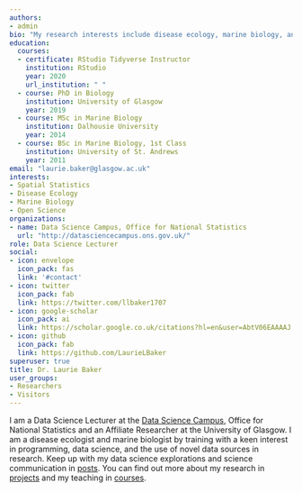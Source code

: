 ```yaml
---
authors:
- admin
bio: "My research interests include disease ecology, marine biology, and teaching. Pronouns: She/her." 
education:
  courses:
  - certificate: RStudio Tidyverse Instructor
    institution: RStudio
    year: 2020
    url_institution: " "
  - course: PhD in Biology
    institution: University of Glasgow
    year: 2019
  - course: MSc in Marine Biology
    institution: Dalhousie University
    year: 2014
  - course: BSc in Marine Biology, 1st Class
    institution: University of St. Andrews
    year: 2011
email: "laurie.baker@glasgow.ac.uk"
interests:
- Spatial Statistics
- Disease Ecology
- Marine Biology
- Open Science
organizations:
- name: Data Science Campus, Office for National Statistics
  url: "http://datasciencecampus.ons.gov.uk/"
role: Data Science Lecturer
social:
- icon: envelope
  icon_pack: fas
  link: '#contact'
- icon: twitter
  icon_pack: fab
  link: https://twitter.com/llbaker1707
- icon: google-scholar
  icon_pack: ai
  link: https://scholar.google.co.uk/citations?hl=en&user=AbtV06EAAAAJ
- icon: github
  icon_pack: fab
  link: https://github.com/LaurieLBaker
superuser: true
title: Dr. Laurie Baker
user_groups:
- Researchers
- Visitors
---
```


I am a Data Science Lecturer at the [Data Science Campus](http://datasciencecampus.ons.gov.uk/), Office for National Statistics and an Affiliate Researcher at the University of Glasgow. I am a disease ecologist and marine biologist by training with a keen interest in programming, data science, and the use of novel data sources in research. Keep up with my data science explorations and science communication in [posts](#posts). You can find out more about my research in [projects](#projects) and my teaching in [courses](/courses). 


